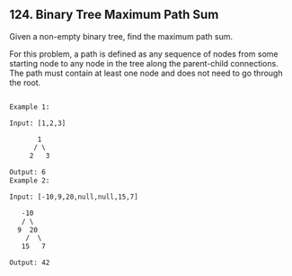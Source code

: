 ## 124. Binary Tree Maximum Path Sum

Given a non-empty binary tree, find the maximum path sum.

For this problem, a path is defined as any sequence of nodes from some starting 
node to any node in the tree along the parent-child connections. The path must
 contain at least one node and does not need to go through the root.


```html

Example 1:

Input: [1,2,3]

       1
      / \
     2   3

Output: 6
Example 2:

Input: [-10,9,20,null,null,15,7]

   -10
   / \
  9  20
    /  \
   15   7

Output: 42


```